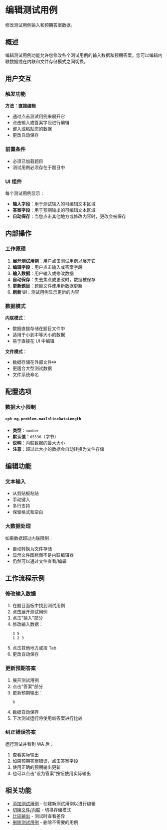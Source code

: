 # 编辑测试用例

修改测试用例输入和预期答案数据。

## 概述

编辑测试用例功能允许您修改各个测试用例的输入数据和预期答案。您可以编辑内联数据或在内联和文件存储模式之间切换。

## 用户交互

### 触发功能

**方法：直接编辑**

- 通过点击测试用例来展开它
- 点击输入或答案字段进行编辑
- 键入或粘贴您的数据
- 更改自动保存

### 前置条件

- 必须已加载题目
- 测试用例必须存在于题目中

### UI 组件

每个测试用例显示：

- **输入字段**：用于测试输入的可编辑文本区域
- **答案字段**：用于预期输出的可编辑文本区域
- **自动保存**：当您点击其他地方或修改内容时，更改会被保存

## 内部操作

### 工作原理

1. **展开测试用例**：用户点击测试用例以展开它
2. **编辑字段**：用户点击输入或答案字段
3. **输入数据**：用户输入或修改数据
4. **自动保存**：失去焦点或更改时，数据被保存
5. **更新题目**：题目文件使用新数据更新
6. **刷新 UI**：测试用例显示更新的内容

### 数据模式

**内联模式**：

- 数据直接存储在题目文件中
- 适用于小到中等大小的数据
- 易于直接在 UI 中编辑

**文件模式**：

- 数据存储在外部文件中
- 更适合大型测试数据
- 文件系统命名

## 配置选项

### 数据大小限制

#### `cph-ng.problem.maxInlineDataLength`

- **类型**：`number`
- **默认值**：`65536`（字节）
- **说明**：内联数据的最大大小
- **注意**：超过此大小的数据会自动转换为文件存储

## 编辑功能

### 文本输入

- 从剪贴板粘贴
- 手动键入
- 多行支持
- 保留格式和空白

### 大数据处理

如果数据超过内联限制：

- 自动转换为文件存储
- 显示文件图标而不是内联编辑器
- 仍然可以通过文件查看/编辑

## 工作流程示例

### 修改输入数据

1. 在题目面板中找到测试用例
2. 点击展开测试用例
3. 点击"输入"部分
4. 修改输入数据：
    ```
    3 5
    1 2 3
    ```
5. 点击其他地方或按 Tab
6. 更改自动保存

### 更新预期答案

1. 展开测试用例
2. 点击"答案"部分
3. 更新预期输出：
    ```
    8
    ```
4. 数据自动保存
5. 下次测试运行将使用新答案进行比较

### 纠正错误答案

运行测试并看到 WA 后：

1. 查看实际输出
2. 如果预期答案错误，点击答案字段
3. 使用正确的预期输出更新
4. 也可以点击"设为答案"按钮使用实际输出

## 相关功能

- [添加测试用例](add-test-case.md) - 创建新测试用例以进行编辑
- [切换文件/内联](toggle-file-inline.md) - 切换存储模式
- [比较输出](compare-output.md) - 测试时查看差异
- [删除测试用例](delete-test-case.md) - 删除不需要的用例
